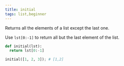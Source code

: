 ```yaml
---
title: initial
tags: list,beginner
---
```


Returns all the elements of a list except the last one.

Use `lst[0:-1]` to return all but the last element of the list.

```py
def initial(lst):
  return lst[0:-1]
```

```py
initial([1, 2, 3]); # [1,2]
```
